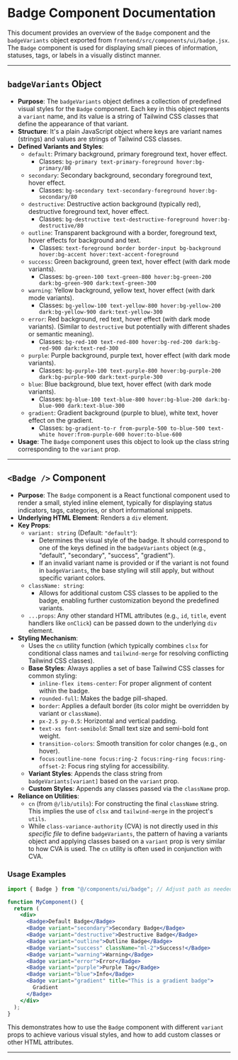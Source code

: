 # Badge Component Documentation

This document provides an overview of the `Badge` component and the `badgeVariants` object exported from `frontend/src/components/ui/badge.jsx`. The `Badge` component is used for displaying small pieces of information, statuses, tags, or labels in a visually distinct manner.

---

## `badgeVariants` Object

*   **Purpose**: The `badgeVariants` object defines a collection of predefined visual styles for the `Badge` component. Each key in this object represents a `variant` name, and its value is a string of Tailwind CSS classes that define the appearance of that variant.
*   **Structure**: It's a plain JavaScript object where keys are variant names (strings) and values are strings of Tailwind CSS classes.
*   **Defined Variants and Styles**:
    *   `default`: Primary background, primary foreground text, hover effect.
        *   Classes: `bg-primary text-primary-foreground hover:bg-primary/80`
    *   `secondary`: Secondary background, secondary foreground text, hover effect.
        *   Classes: `bg-secondary text-secondary-foreground hover:bg-secondary/80`
    *   `destructive`: Destructive action background (typically red), destructive foreground text, hover effect.
        *   Classes: `bg-destructive text-destructive-foreground hover:bg-destructive/80`
    *   `outline`: Transparent background with a border, foreground text, hover effects for background and text.
        *   Classes: `text-foreground border border-input bg-background hover:bg-accent hover:text-accent-foreground`
    *   `success`: Green background, green text, hover effect (with dark mode variants).
        *   Classes: `bg-green-100 text-green-800 hover:bg-green-200 dark:bg-green-900 dark:text-green-300`
    *   `warning`: Yellow background, yellow text, hover effect (with dark mode variants).
        *   Classes: `bg-yellow-100 text-yellow-800 hover:bg-yellow-200 dark:bg-yellow-900 dark:text-yellow-300`
    *   `error`: Red background, red text, hover effect (with dark mode variants). (Similar to `destructive` but potentially with different shades or semantic meaning).
        *   Classes: `bg-red-100 text-red-800 hover:bg-red-200 dark:bg-red-900 dark:text-red-300`
    *   `purple`: Purple background, purple text, hover effect (with dark mode variants).
        *   Classes: `bg-purple-100 text-purple-800 hover:bg-purple-200 dark:bg-purple-900 dark:text-purple-300`
    *   `blue`: Blue background, blue text, hover effect (with dark mode variants).
        *   Classes: `bg-blue-100 text-blue-800 hover:bg-blue-200 dark:bg-blue-900 dark:text-blue-300`
    *   `gradient`: Gradient background (purple to blue), white text, hover effect on the gradient.
        *   Classes: `bg-gradient-to-r from-purple-500 to-blue-500 text-white hover:from-purple-600 hover:to-blue-600`
*   **Usage**: The `Badge` component uses this object to look up the class string corresponding to the `variant` prop.

---

## `<Badge />` Component

*   **Purpose**: The `Badge` component is a React functional component used to render a small, styled inline element, typically for displaying status indicators, tags, categories, or short informational snippets.
*   **Underlying HTML Element**: Renders a `div` element.
*   **Key Props**:
    *   `variant: string` (Default: `"default"`):
        *   Determines the visual style of the badge. It should correspond to one of the keys defined in the `badgeVariants` object (e.g., "default", "secondary", "success", "gradient").
        *   If an invalid variant name is provided or if the variant is not found in `badgeVariants`, the base styling will still apply, but without specific variant colors.
    *   `className: string`:
        *   Allows for additional custom CSS classes to be applied to the badge, enabling further customization beyond the predefined variants.
    *   `...props`: Any other standard HTML attributes (e.g., `id`, `title`, event handlers like `onClick`) can be passed down to the underlying `div` element.
*   **Styling Mechanism**:
    *   Uses the `cn` utility function (which typically combines `clsx` for conditional class names and `tailwind-merge` for resolving conflicting Tailwind CSS classes).
    *   **Base Styles**: Always applies a set of base Tailwind CSS classes for common styling:
        *   `inline-flex items-center`: For proper alignment of content within the badge.
        *   `rounded-full`: Makes the badge pill-shaped.
        *   `border`: Applies a default border (its color might be overridden by variant or `className`).
        *   `px-2.5 py-0.5`: Horizontal and vertical padding.
        *   `text-xs font-semibold`: Small text size and semi-bold font weight.
        *   `transition-colors`: Smooth transition for color changes (e.g., on hover).
        *   `focus:outline-none focus:ring-2 focus:ring-ring focus:ring-offset-2`: Focus ring styling for accessibility.
    *   **Variant Styles**: Appends the class string from `badgeVariants[variant]` based on the `variant` prop.
    *   **Custom Styles**: Appends any classes passed via the `className` prop.
*   **Reliance on Utilities**:
    *   `cn` (from `@/lib/utils`): For constructing the final `className` string. This implies the use of `clsx` and `tailwind-merge` in the project's `utils`.
    *   While `class-variance-authority` (CVA) is not directly used in *this specific file* to define `badgeVariants`, the pattern of having a variants object and applying classes based on a `variant` prop is very similar to how CVA is used. The `cn` utility is often used in conjunction with CVA.

### Usage Examples

```jsx
import { Badge } from "@/components/ui/badge"; // Adjust path as needed

function MyComponent() {
  return (
    <div>
      <Badge>Default Badge</Badge>
      <Badge variant="secondary">Secondary Badge</Badge>
      <Badge variant="destructive">Destructive Badge</Badge>
      <Badge variant="outline">Outline Badge</Badge>
      <Badge variant="success" className="ml-2">Success!</Badge>
      <Badge variant="warning">Warning</Badge>
      <Badge variant="error">Error</Badge>
      <Badge variant="purple">Purple Tag</Badge>
      <Badge variant="blue">Info</Badge>
      <Badge variant="gradient" title="This is a gradient badge">
        Gradient
      </Badge>
    </div>
  );
}
```

This demonstrates how to use the `Badge` component with different `variant` props to achieve various visual styles, and how to add custom classes or other HTML attributes.

---
